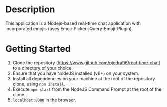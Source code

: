 # Description
This application is a Nodejs-based real-time chat application with incorporated emojis (uses Emoji-Picker-jQuery-Emoji-Plugin).

# Getting Started
1. Clone the repository (https://www.github.com/pjedra96/real-time-chat) to a directory of your choice.
2. Ensure that you have NodeJS installed (v6+) on your system. 
3. Install all dependencies on your machine at the root of the repository clone, using `npm install`.
4. Execute `npm start` from the NodeJS Command Prompt at the root of the clone.
5. `localhost:8080` in the browser.